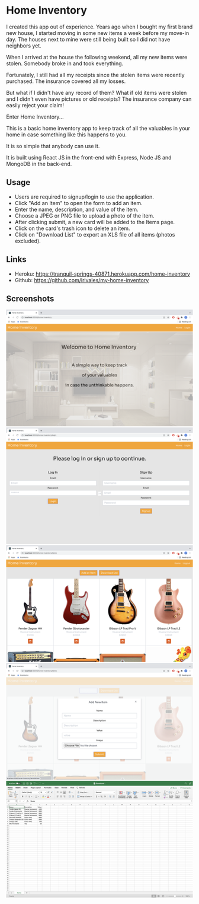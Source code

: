 # Home Inventory
I created this app out of experience.  Years ago when I bought my first brand new house, I started moving in some new items a week before my move-in day.  The houses next to mine were still being built so I did not have neighbors yet.

When I arrived at the house the following weekend, all my new items were stolen.  Somebody broke in and took everything.

Fortunately, I still had all my receipts since the stolen items were recently purchased.  The insurance covered all my losses.

But what if I didn't have any record of them?  What if old items were stolen and I didn't even have pictures or old receipts?  The insurance company can easily reject your claim!

Enter Home Inventory...

This is a basic home inventory app to keep track of all the valuables in your home in case something like this happens to you.

It is so simple that anybody can use it.

It is built using React JS in the front-end with Express, Node JS and MongoDB in the back-end.

## Usage
- Users are required to signup/login to use the application.
- Click "Add an Item" to open the form to add an item.
- Enter the name, description, and value of the item.
- Choose a JPEG or PNG file to upload a photo of the item.
- After clicking submit, a new card will be added to the Items page.
- Click on the card's trash icon to delete an item.
- Click on "Download List" to export an XLS file of all items (photos excluded).

## Links
- Heroku: https://tranquil-springs-40871.herokuapp.com/home-inventory
- Github: https://github.com/lrivales/my-home-inventory

## Screenshots
![Home](assets/screenshots/home.png)
![Login](assets/screenshots/login.png)
![Items](assets/screenshots/items.png)
![Add-Item](assets/screenshots/add-item.png)
![Download](assets/screenshots/spreadsheet.png)
